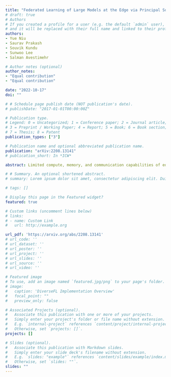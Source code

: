 ```yaml
---
title: "Federated Learning of Large Models at the Edge via Principal Sub-Model Training"
# draft: true
# Authors
# If you created a profile for a user (e.g. the default `admin` user), write the username (folder name) here 
# and it will be replaced with their full name and linked to their profile.
authors:
- Yue Niu
- Saurav Prakash
- Souvik Kundu
- Sunwoo Lee
- Salman Avestimehr

# Author notes (optional)
author_notes:
- "Equal contribution"
- "Equal contribution"

date: "2022-10-17"
doi: ""

# # Schedule page publish date (NOT publication's date).
# publishDate: "2017-01-01T00:00:00Z"

# Publication type.
# Legend: 0 = Uncategorized; 1 = Conference paper; 2 = Journal article;
# 3 = Preprint / Working Paper; 4 = Report; 5 = Book; 6 = Book section;
# 7 = Thesis; 8 = Patent
publication_types: ["3"]

# Publication name and optional abbreviated publication name.
publication: "arXiv:2208.13141"
# publication_short: In *ICW*

abstract: Limited compute, memory, and communication capabilities of edge users create a significant bottleneck for federated learning (FL) of large models. Current literature typically tackles the challenge with a heterogeneous client setting or allows training to be offloaded to the server. However, the former requires a fraction of clients to train near-full models, which may not be achievable at the edge; while the latter can compromise privacy with sharing of intermediate representations or labels. In this work, we consider a realistic, but much less explored, cross-device FL setting in which no client has the capacity to train a full large model nor is willing to share any intermediate representations with the server. To this end, we present Principal Sub-Model (PriSM) training methodology, which leverages models low-rank structure and kernel orthogonality to train sub-models in the orthogonal kernel space. More specifically, by applying singular value decomposition to original kernels in the server model, PriSM first obtains a set of principal orthogonal kernels with importance weighed by their singular values. Thereafter, PriSM utilizes a novel sampling strategy that selects different subsets of the principal kernels independently to create sub-models for clients with reduced computation and communication requirements. Importantly, a kernel with a large singular value is assigned with a high sampling probability. Thus, each sub-model is a low-rank approximation of the full large model, and all clients together achieve nearly full coverage of the principal kernels. To further improve memory efficiency, PriSM exploits low-rank structure in intermediate representations and allows each sub-model to learn only a subset of them while still preserving training performance. 

# # Summary. An optional shortened abstract.
# summary: Lorem ipsum dolor sit amet, consectetur adipiscing elit. Duis posuere tellus ac convallis placerat. Proin tincidunt magna sed ex sollicitudin condimentum.

# tags: []

# Display this page in the Featured widget?
featured: true

# Custom links (uncomment lines below)
# links:
# - name: Custom Link
#   url: http://example.org

url_pdf: 'https://arxiv.org/abs/2208.13141'
# url_code: ''
# url_dataset: ''
# url_poster: ''
# url_project: ''
# url_slides: ''
# url_source: ''
# url_video: ''

# Featured image
# To use, add an image named `featured.jpg/png` to your page's folder. 
# image:
#   caption: 'DiverseFL Implementation Overview'
#   focal_point: ""
#   preview_only: false

# Associated Projects (optional).
#   Associate this publication with one or more of your projects.
#   Simply enter your project's folder or file name without extension.
#   E.g. `internal-project` references `content/project/internal-project/index.md`.
#   Otherwise, set `projects: []`.
projects: []

# Slides (optional).
#   Associate this publication with Markdown slides.
#   Simply enter your slide deck's filename without extension.
#   E.g. `slides: "example"` references `content/slides/example/index.md`.
#   Otherwise, set `slides: ""`.
slides: ""
---
```



<!-- {{% callout note %}}
Click the *Cite* button above to demo the feature to enable visitors to import publication metadata into their reference management software.
{{% /callout %}}

{{% callout note %}}
Create your slides in Markdown - click the *Slides* button to check out the example.
{{% /callout %}}

Supplementary notes can be added here, including [code, math, and images](https://wowchemy.com/docs/writing-markdown-latex/). -->
